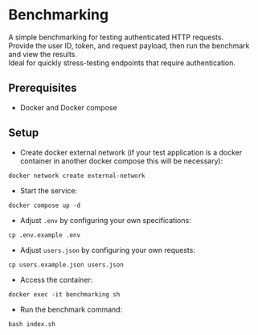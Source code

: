 # Benchmarking

A simple benchmarking for testing authenticated HTTP requests.  
Provide the user ID, token, and request payload, then run the benchmark and view the results.  
Ideal for quickly stress-testing endpoints that require authentication.

## Prerequisites
- Docker and Docker compose

## Setup
- Create docker external network (if your test application is a docker container in another docker compose this will be necessary):  
```
docker network create external-network
```

- Start the service:  
```
docker compose up -d
```

- Adjust `.env` by configuring your own specifications:  
```
cp .env.example .env
```

- Adjust `users.json` by configuring your own requests:  
```
cp users.example.json users.json
```

- Access the container:  
```
docker exec -it benchmarking sh
```

- Run the benchmark command:  
```
bash index.sh
```
